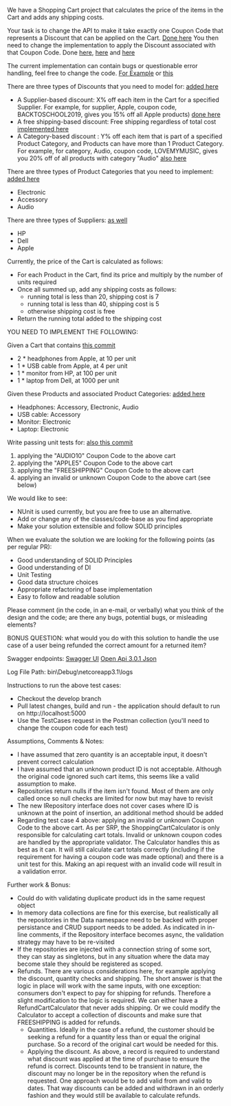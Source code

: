 ﻿We have a Shopping Cart project that calculates the price of the items in the Cart and adds any shipping costs.

Your task is to change the API to make it take exactly one Coupon Code that represents a Discount that can be applied on the Cart. [Done here](https://github.com/CheeseMuncher/ShoppingCart/commit/551c701a272d82ed70bf192302dbc1d1354e1d9c)
You then need to change the implementation to apply the Discount associated with that Coupon Code. Done [here](https://github.com/CheeseMuncher/ShoppingCart/commit/b4cac9ef6b179dcb13fcc2e6fd8daa3fab74bbfa), [here](https://github.com/CheeseMuncher/ShoppingCart/commit/1e6e91a0affcc9d8ca90f1249e238cc3343cf3d0) and [here](https://github.com/CheeseMuncher/ShoppingCart/commit/ac5c8860d126d2e46d45bde0fdfc41f06b4387a8)

The current implementation can contain bugs or questionable error handling, feel free to change the code. [For Example](https://github.com/CheeseMuncher/ShoppingCart/commit/c3470e8bdb7bf03fecccbeafe154d5f733377f2f) or [this](https://github.com/CheeseMuncher/ShoppingCart/commit/c461e582a063f04d8454a8c0181476bb7d04bbd4)

There are three types of Discounts that you need to model for: [added here](https://github.com/CheeseMuncher/ShoppingCart/commit/906578aa31d5d5d5fcd178972c1666027d07355e)
- A Supplier-based discount: X% off each item in the Cart for a specified Supplier. For example, for supplier, Apple, coupon code, BACKTOSCHOOL2019, gives you 15% off all Apple products) [done here](https://github.com/CheeseMuncher/ShoppingCart/commit/b4cac9ef6b179dcb13fcc2e6fd8daa3fab74bbfa)
- A free shipping-based discount: Free shipping regardless of total cost [implemented here](https://github.com/CheeseMuncher/ShoppingCart/commit/ac5c8860d126d2e46d45bde0fdfc41f06b4387a8)
- A Category-based discount : Y% off each item that is part of a specified Product Category, and Products can have more than 1 Product Category. For example, for category, Audio, coupon code, LOVEMYMUSIC, gives you 20% off of all products with category "Audio" [also here](https://github.com/CheeseMuncher/ShoppingCart/commit/b4cac9ef6b179dcb13fcc2e6fd8daa3fab74bbfa)

There are three types of Product Categories that you need to implement: [added here](https://github.com/CheeseMuncher/ShoppingCart/commit/906578aa31d5d5d5fcd178972c1666027d07355e)
- Electronic
- Accessory
- Audio

There are three types of Suppliers: [as well](https://github.com/CheeseMuncher/ShoppingCart/commit/906578aa31d5d5d5fcd178972c1666027d07355e)
- HP
- Dell
- Apple

Currently, the price of the Cart is calculated as follows:
- For each Product in the Cart, find its price and multiply by the number of units required
- Once all summed up, add any shipping costs as follows:
    - running total is less than 20, shipping cost is 7
    - running total is less than 40, shipping cost is 5
    - otherwise shipping cost is free
- Return the running total added to the shipping cost


YOU NEED TO IMPLEMENT THE FOLLOWING:

Given a Cart that contains [this commit](https://github.com/CheeseMuncher/ShoppingCart/commit/ac5c8860d126d2e46d45bde0fdfc41f06b4387a8)
- 2 * headphones from Apple, at 10 per unit
- 1 * USB cable from Apple, at 4 per unit
- 1 * monitor from HP, at 100 per unit
- 1 * laptop from Dell, at 1000 per unit

Given these Products and associated Product Categories: [added here](https://github.com/CheeseMuncher/ShoppingCart/commit/db5b029574ce9c77c9cdf69a4d8a055f9fa01d1d)
- Headphones: Accessory, Electronic, Audio
- USB cable: Accessory
- Monitor: Electronic
- Laptop: Electronic

Write passing unit tests for: [also this commit](https://github.com/CheeseMuncher/ShoppingCart/commit/ac5c8860d126d2e46d45bde0fdfc41f06b4387a8)

1) applying the "AUDIO10" Coupon Code to the above cart
2) applying the "APPLE5" Coupon Code to the above cart
3) applying the "FREESHIPPING" Coupon Code to the above cart
4) applying an invalid or unknown Coupon Code to the above cart (see below)

We would like to see:
- NUnit is used currently, but you are free to use an alternative.
- Add or change any of the classes/code-base as you find appropriate
- Make your solution extensible and follow SOLID principles

When we evaluate the solution we are looking for the following points (as per regular PR):

- Good understanding of SOLID Principles
- Good understanding of DI
- Unit Testing
- Good data structure choices
- Appropriate refactoring of base implementation
- Easy to follow and readable solution


Please comment (in the code, in an e-mail, or verbally) what you think of the design and the code; are there any bugs, potential bugs, or misleading elements?


BONUS QUESTION:  what would you do with this solution to handle the use case of a user being refunded the correct amount for a returned item?


Swagger endpoints:
[Swagger UI](http://localhost:5000/swagger/index.html)
[Open Api 3.0.1 Json](http://localhost:5000/swagger/v1/swagger.json)

Log File Path:
bin\Debug\netcoreapp3.1\logs

Instructions to run the above test cases:
- Checkout the develop branch
- Pull latest changes, build and run - the application should default to run on http://localhost:5000
- Use the TestCases request in the Postman collection (you'll need to change the coupon code for each test)

Assumptions, Comments & Notes:
- I have assumed that zero quantity is an acceptable input, it doesn't prevent correct calculation
- I have assumed that an unknown product ID is not acceptable. Although the original code ignored such cart items, this seems like a valid assumption to make.
- Repositories return nulls if the item isn't found. Most of them are only called once so null checks are limited for now but may have to revisit 
- The new IRepository interface does not cover cases where ID is unknown at the point of insertion, an additional method should be added
- Regarding test case 4 above: applying an invalid or unknown Coupon Code to the above cart. As per SRP, the ShoppingCartCalculator is only responsible for calculating cart totals. Invalid or unknown coupon codes are handled by the appropriate validator. The Calculator handles this as best as it can. It will still calculate cart totals correctly (including if the requirement for having a coupon code was made optional) and there is a unit test for this. Making an api request with an invalid code will result in a validation error.

Further work & Bonus:
- Could do with validating duplicate product ids in the same request object
- In memory data collections are fine for this exercise, but realistically all the repositories in the Data namespace need to be backed with proper persistance and CRUD support needs to be added. As indicated in in-line comments, if the Repository interface becomes async, the validation strategy may have to be re-visited
- If the repositories are injected with a connection string of some sort, they can stay as singletons, but in any situation where the data may become stale they should be registered as scoped.
- Refunds. There are various considerations here, for example applying the discount, quantity checks and shipping. The short answer is that the logic in place will work with the same inputs, with one exception: consumers don't expect to pay for shipping for refunds. Therefore a slight modification to the logic is required. We can either have a RefundCartCalculator that never adds shipping. Or we could modify the Calculator to accept a collection of discounts and make sure that FREESHIPPING is added for refunds.
    - Quantities. Ideally in the case of a refund, the customer should be seeking a refund for a quantity less than or equal the original purchase. So a record of the original cart would be needed for this.
    - Applying the discount. As above, a record is required to understand what discount was applied at the time of purchase to ensure the refund is correct. Discounts tend to be transient in nature, the discount may no longer be in the repository when the refund is requested. One approach would be to add valid from and valid to dates. That way discounts can be added and withdrawn in an orderly fashion and they would still be available to calculate refunds.

